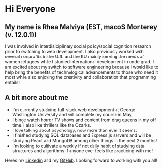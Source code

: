 # Hi Everyone

## My name is Rhea Malviya (EST, macoS Monterey (v. 12.0.1))

I was involved in interdisiciplinary social policy/social cognition research prior to switching to web development. I also previously
worked with several nonprofits in the U.S. and the EU mainly serving the needs of women refugees while I studied international development in undergrad. I am excited about my switch to software engineering
because I would like to help bring the benefits of technological advancements to those who need it most while also enjoying the creativity and collaboration that programming entails!

## A bit more about me 

* I'm currently studying full-stack web development at George Washington University and will complete my course in May.
* I binge watch horror TV shows and content from drag queens in my off time. I also like thrillers like the Ozarks. 
* I love talking about psychology, now more than ever it seems. 
* I finished studying SQL databases and Express.js servers and will be studying React and MongoDB among other things in the next 2 months! 
* I'm looking to cultivate a weekly if not daily habit of studying data structures and algorithms if anyone ever feels like practicing with me!

Heres my [Linkedin](www.linkedin.com/in/rhea-malviya) and my [GitHub](https://github.com/rheam97). Looking forward to working with you all!
